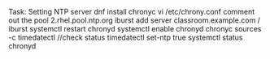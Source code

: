 Task: 
    Setting NTP server
        dnf install chronyc
        vi /etc/chrony.conf
        comment out the pool 2.rhel.pool.ntp.org iburst
        add server classroom.example.com / <ip addr> iburst
        systemctl restart chronyd
        systemctl enable chronyd
        chronyc sources -c 
        timedatectl                          //check status
        timedatectl set-ntp true
        systemctl status chronyd